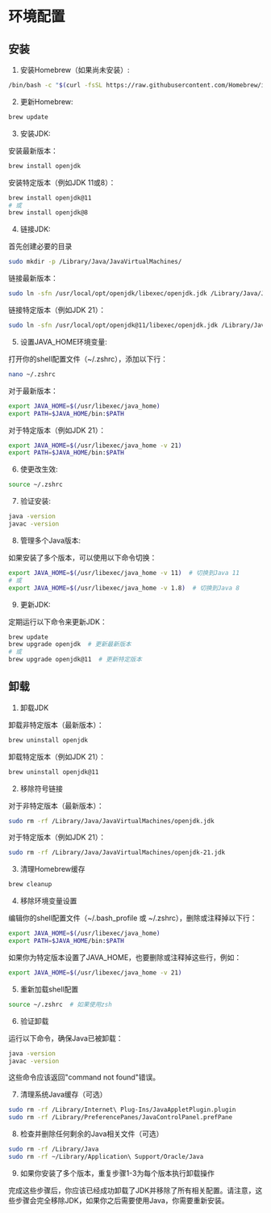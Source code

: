 # 环境配置

## 安装

1. 安装Homebrew（如果尚未安装）:

```bash
/bin/bash -c "$(curl -fsSL https://raw.githubusercontent.com/Homebrew/install/HEAD/install.sh)"
```

2. 更新Homebrew:

```bash
brew update
```

3. 安装JDK:

安装最新版本：

```bash
brew install openjdk
```

安装特定版本（例如JDK 11或8）：

```bash
brew install openjdk@11
# 或
brew install openjdk@8
```

4. 链接JDK:

首先创建必要的目录

```bash
sudo mkdir -p /Library/Java/JavaVirtualMachines/
```

链接最新版本：

```bash
sudo ln -sfn /usr/local/opt/openjdk/libexec/openjdk.jdk /Library/Java/JavaVirtualMachines/openjdk.jdk
```

链接特定版本（例如JDK 21）：

```bash
sudo ln -sfn /usr/local/opt/openjdk@11/libexec/openjdk.jdk /Library/Java/JavaVirtualMachines/openjdk-21.jdk
```

5. 设置JAVA_HOME环境变量:

打开你的shell配置文件（~/.zshrc），添加以下行：

```bash
nano ~/.zshrc
```

对于最新版本：

```bash
export JAVA_HOME=$(/usr/libexec/java_home)
export PATH=$JAVA_HOME/bin:$PATH
```

对于特定版本（例如JDK 21）：

```bash
export JAVA_HOME=$(/usr/libexec/java_home -v 21)
export PATH=$JAVA_HOME/bin:$PATH
```

6. 使更改生效:

```bash
source ~/.zshrc  
```

7. 验证安装:

```bash
java -version
javac -version
```

8. 管理多个Java版本:

如果安装了多个版本，可以使用以下命令切换：

```bash
export JAVA_HOME=$(/usr/libexec/java_home -v 11)  # 切换到Java 11
# 或
export JAVA_HOME=$(/usr/libexec/java_home -v 1.8)  # 切换到Java 8
```

9. 更新JDK:

定期运行以下命令来更新JDK：

```bash
brew update
brew upgrade openjdk  # 更新最新版本
# 或
brew upgrade openjdk@11  # 更新特定版本
```

## 卸载

1. 卸载JDK

卸载非特定版本（最新版本）：

```bash
brew uninstall openjdk
```

卸载特定版本（例如JDK 21）：

```bash
brew uninstall openjdk@11
```

2. 移除符号链接

对于非特定版本（最新版本）：

```bash
sudo rm -rf /Library/Java/JavaVirtualMachines/openjdk.jdk  
```

对于特定版本（例如JDK 21）：

```bash
sudo rm -rf /Library/Java/JavaVirtualMachines/openjdk-21.jdk   
```

3. 清理Homebrew缓存

```bash
brew cleanup
```

4. 移除环境变量设置

编辑你的shell配置文件（~/.bash_profile 或 ~/.zshrc），删除或注释掉以下行：

```bash
export JAVA_HOME=$(/usr/libexec/java_home)
export PATH=$JAVA_HOME/bin:$PATH
```

如果你为特定版本设置了JAVA_HOME，也要删除或注释掉这些行，例如：

```bash
export JAVA_HOME=$(/usr/libexec/java_home -v 21)
```

5. 重新加载shell配置

```bash
source ~/.zshrc  # 如果使用zsh
```

6. 验证卸载

运行以下命令，确保Java已被卸载：

```bash
java -version
javac -version
```

这些命令应该返回"command not found"错误。

7. 清理系统Java缓存（可选）

```bash
sudo rm -rf /Library/Internet\ Plug-Ins/JavaAppletPlugin.plugin
sudo rm -rf /Library/PreferencePanes/JavaControlPanel.prefPane
```

8. 检查并删除任何剩余的Java相关文件（可选）

```bash
sudo rm -rf /Library/Java
sudo rm -rf ~/Library/Application\ Support/Oracle/Java
```

9. 如果你安装了多个版本，重复步骤1-3为每个版本执行卸载操作

完成这些步骤后，你应该已经成功卸载了JDK并移除了所有相关配置。请注意，这些步骤会完全移除JDK，如果你之后需要使用Java，你需要重新安装。
